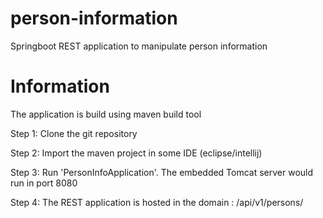 # person-information
Springboot REST application to manipulate person information

# Information

The application is build using maven build tool

Step 1: Clone the git repository

Step 2: Import the maven project in some IDE (eclipse/intellij)

Step 3: Run 'PersonInfoApplication'. The embedded Tomcat server would run in port 8080

Step 4: The REST application is hosted in the domain : /api/v1/persons/
